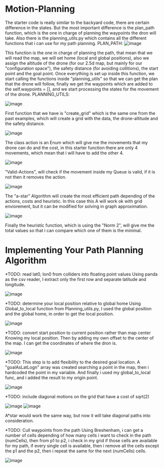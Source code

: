 # Motion-Planning
The starter code is really similar to the backyard code, there are certain difference in the states. But the most important difference is the plan_path function, which is the one in charge of planning the waypoints the dron will take. Also there is the planning_utils.py which contains all the different functions that i can use for my path planning.
PLAN_PATH:
![image](https://user-images.githubusercontent.com/29236973/133879570-1479ce5c-458a-4c52-a7d0-17a453bb8af5.png)

This function is the one in charge of planning the path, that mean that we will read the map, we will set home (local and global positions), also we assign the altitude of the drone (for our 2.5d map, but mainly for our "configuration space"), the safety distance (for avoiding collitions), the start point and the goal point. Once everything is set up inside this function, we start calling the functions inside "planning_utils" so that we can get the plan that the drone will follow, finally we get the waypoints which are added to the self.waypoints = [], and we start processing the states for the movement of the drone.
PLANNING_UTILS:

![image](https://user-images.githubusercontent.com/29236973/133879588-05782d7f-646a-45e9-b067-664bd7b40a6a.png)

First function that we have is "create_grid" which is the same one from the past examples, which will create a grid with the data, the drone-altitude and the safety distance.

![image](https://user-images.githubusercontent.com/29236973/133879623-3fedafe3-e1a9-4d81-8b90-7b20ff356f4e.png)

The class action is an Enum which will give me the movements that my drone can do and the cost, in this starter function there are only 4 movements, which mean that i will have to add the other 4.

![image](https://user-images.githubusercontent.com/29236973/133879631-78707f13-e199-477d-a315-76fb1bd267f1.png)

"Valid-Actions", will check if the movement inside my Queue is valid, if it is  not then it removes the action.

![image](https://user-images.githubusercontent.com/29236973/133879646-9a0a6f35-295b-4736-9b88-5a269dd54adb.png)

The "a-star" Algorithm will create the most efficient path depending of the actions, costs and heuristic.  In this case this A will work ok with grid enviorement, but it can be modified for solving in graph approximation.

![image](https://user-images.githubusercontent.com/29236973/133879694-01c43dab-6738-40d9-9bd0-162cd5b587bb.png)

Finally the heuristic function, which is using the "Norm 2", will give me the total values so that i can compare which one of them is the minimal.

# Implementing Your Path Planning Algorithm
*TODO: read lat0, lon0 from colliders into floating point values
Using panda as the csv reader, I extract only the first row and separate latitude and longitude.

![image](https://user-images.githubusercontent.com/29236973/133879850-f53633c5-5b1c-4fcc-b593-3ff613f3e70c.png)

*TODO: determine your local position relative to global home
Using Global_to_local function from Planning_utils.py, I used the global position and the global home, in order to get the local position.

![image](https://user-images.githubusercontent.com/29236973/133880076-2e6cc159-ccf1-4a5e-bc12-066c97074bca.png)

*TODO: convert start position to current position rather than map center
Knowing my local position. Then by adding my own offset to the center of the map. I can get the coordinates of where the dron is.

![image](https://user-images.githubusercontent.com/29236973/133880159-09aa0cd2-2249-47a3-a2b7-581932a184cc.png)

*TODO: This step is to add flexibility to the desired goal location.
A "goalAsLatLogn" array was created searching a point in the map, then i hardcoded the point in my variable. And finally i used my global_to_local func, and i added the result to my origin point.

![image](https://user-images.githubusercontent.com/29236973/133883037-e1a1d5c2-1f2a-4aae-a299-d05787279676.png)

*TODO: include diagonal motions on the grid that have a cost of sqrt(2)

![image](https://user-images.githubusercontent.com/29236973/133880262-7ba4c656-db72-4a82-ab81-5c0413864696.png)
![image](https://user-images.githubusercontent.com/29236973/133882150-9d66db3b-d3b5-4d93-b4b6-e4418e25d74e.png)

A*star would work the same way, but now it will take diagonal paths into consideration.

*TODO: Cull waypoints from the path
Using Breshenham, i can get a number of cells depending of how many cells i want to check in the path (numCells), then from p1 to p2, i check in my grid if those cells are available for my path, if every single cell is available, then i remove all the cells except the p1 and the p2, then i repeat the same for the next (numCells) cells.

![image](https://user-images.githubusercontent.com/29236973/133882380-f1390527-f0b8-490b-9121-0d7992d7c967.png)

